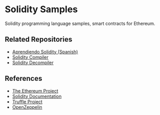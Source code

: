 # Solidity Samples

Solidity programming language samples, smart contracts for Ethereum.

## Related Repositories

- [Aprendiendo Solidity (Spanish)]()
- [Solidity Compiler]()
- [Solidity Decompiler]()

## References

- [The Ethereum Project]()
- [Solidity Documentation]()
- [Truffle Project]()
- [OpenZeppelin]()


